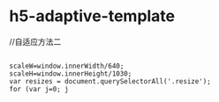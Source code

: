 # h5-adaptive-template

//自适应方法二
<pre>
<code>
scaleW=window.innerWidth/640;
scaleH=window.innerHeight/1030;
var resizes = document.querySelectorAll('.resize');
for (var j=0; j<resizes.length; j++) {
    resizes[j].style.width=parseInt(resizes[j].style.width)*scaleW+'px';
    resizes[j].style.height=parseInt(resizes[j].style.height)*scaleH+'px';
    resizes[j].style.top=parseInt(resizes[j].style.top)*scaleH+'px';
    resizes[j].style.left=parseInt(resizes[j].style.left)*scaleW+'px'; 
}
</code>
</pre>
